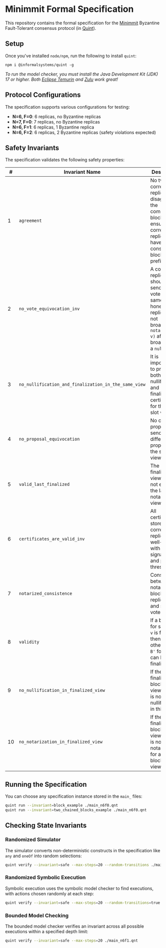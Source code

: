 # Minimmit Formal Specification

This repository contains the formal specification for the [Minimmit](../minimmit.md) Byzantine Fault-Tolerant consensus protocol (in [Quint](https://github.com/informalsystems/quint)).

## Setup

Once you've installed `node/npm`, run the following to install `quint`:

```
npm i @informalsystems/quint -g
```

_To run the model checker, you must install the Java Development Kit (JDK) 17 or higher. Both [Eclipse Temurin](https://adoptium.net/) and [Zulu](https://www.azul.com/downloads/?version=java-17-lts&package=jdk#download-openjdk) work great!_

## Protocol Configurations

The specification supports various configurations for testing:

- **N=6, F=0**: 6 replicas, no Byzantine replicas
- **N=7, F=0**: 7 replicas, no Byzantine replicas
- **N=6, F=1**: 6 replicas, 1 Byzantine replica
- **N=6, F=2**: 6 replicas, 2 Byzantine replicas (safety violations expected)

## Safety Invariants

The specification validates the following safety properties:

| # | Invariant Name | Description |
|---|----------------|-------------|
| 1 | `agreement` | No two correct replicas disagree on the committed blocks - ensures all correct replicas have consistent blockchain prefixes |
| 2 | `no_vote_equivocation_inv` | A correct replica should not send two votes in the same view - honest replicas may not broadcast a `notarize(c, v)` after first broadcasting a `nullify(v)` |
| 3 | `no_nullification_and_finalization_in_the_same_view` | It is impossible to produce both a nullification and finalization certificate for the same slot `v` |
| 4 | `no_proposal_equivocation` | No correct proposer sends two different proposals in the same view |
| 5 | `valid_last_finalized` | The last finalized view must not exceed the last seen notarization view |
| 6 | `certificates_are_valid_inv` | All certificates stored by correct replicas are well-formed with valid signatures and proper thresholds |
| 7 | `notarized_consistence` | Consistency between notarized blocks in replica state and sent votes |
| 8 | `validity` | If a block `B` for some slot `v` is finalized, then no other block `B'` for slot `v` can be finalized |
| 9 | `no_nullification_in_finalized_view` | If there is a finalized block in a view `v`, there is no nullification in this view |
| 10 | `no_notarization_in_finalized_view` | If there is a finalized block in a view `v`, there is no notarization for another block in this view |

## Running the Specification

You can choose any specification instance stored in the `main_` files:

```bash
quint run --invariant=block_example ./main_n6f0.qnt
quint run --invariant=two_chained_blocks_example ./main_n6f0.qnt
```

## Checking State Invariants

### Randomized Simulator

The simulator converts non-deterministic constructs in the specification like `any` and `oneOf` into random selections:

```bash
quint verify --invariant=safe --max-steps=20 --random-transitions ./main_n6f0.qnt
```

### Randomized Symbolic Execution

Symbolic execution uses the symbolic model checker to find executions, with actions chosen randomly at each step:

```bash
quint verify --invariant=safe --max-steps=20 --random-transitions=true ./main_n6f1.qnt
```

### Bounded Model Checking

The bounded model checker verifies an invariant across all possible executions within a specified depth limit:

```bash
quint verify --invariant=safe --max-steps=20 ./main_n6f1.qnt
```